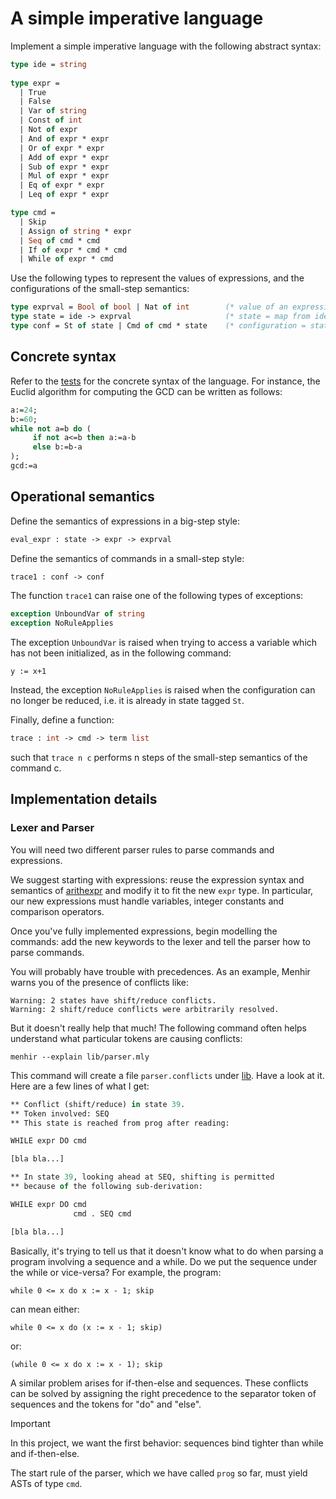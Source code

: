 # A simple imperative language

Implement a simple imperative language with the following abstract syntax:
```ocaml
type ide = string
  
type expr =
  | True
  | False
  | Var of string
  | Const of int     
  | Not of expr
  | And of expr * expr
  | Or of expr * expr
  | Add of expr * expr
  | Sub of expr * expr
  | Mul of expr * expr
  | Eq of expr * expr
  | Leq of expr * expr

type cmd =
  | Skip
  | Assign of string * expr
  | Seq of cmd * cmd
  | If of expr * cmd * cmd
  | While of expr * cmd
```

Use the following types to represent the values of expressions,
and the configurations of the small-step semantics:
```ocaml
type exprval = Bool of bool | Nat of int        (* value of an expression *)
type state = ide -> exprval                     (* state = map from identifiers to expression values *)
type conf = St of state | Cmd of cmd * state    (* configuration = state | (command,state) *)
```

## Concrete syntax

Refer to the [tests](test/while.ml) for the concrete syntax of the language. 
For instance, the Euclid algorithm for computing the GCD can be written as follows:
```pascal
a:=24;
b:=60;
while not a=b do (
     if not a<=b then a:=a-b
     else b:=b-a
);
gcd:=a
```
              
## Operational semantics

Define the semantics of expressions in a big-step style:
```ocaml
eval_expr : state -> expr -> exprval
```

Define the semantics of commands in a small-step style:
```ocaml
trace1 : conf -> conf
```

The function `trace1` can raise one of the following types of exceptions:
```ocaml
exception UnboundVar of string
exception NoRuleApplies
```
The exception `UnboundVar` is raised when trying to access a variable
which has not been initialized, as in the following command:
```
y := x+1
```
Instead, the exception `NoRuleApplies` is raised when the configuration
can no longer be reduced, i.e. it is already in state tagged `St`.

Finally, define a function:
```ocaml
trace : int -> cmd -> term list
```
such that `trace n c` performs n steps of the small-step semantics
of the command c.

## Implementation details

### Lexer and Parser

You will need two different parser rules to parse commands and expressions.

We suggest starting with expressions: reuse the expression syntax and semantics of [arithexpr](../../expr/arithexpr/README.md) and modify it to fit the new `expr` type. In particular, our new expressions must handle variables, integer constants and comparison operators.

Once you've fully implemented expressions, begin modelling the commands: add the new keywords to the lexer and tell the parser how to parse commands.

You will probably have trouble with precedences.
As an example, Menhir warns you of the presence of conflicts like:
```
Warning: 2 states have shift/reduce conflicts.
Warning: 2 shift/reduce conflicts were arbitrarily resolved.
```
But it doesn't really help that much!
The following command often helps understand what particular tokens are causing conflicts:
```
menhir --explain lib/parser.mly
```
This command will create a file `parser.conflicts` under [lib](lib/). Have a look at it. Here are a few lines of what I get:
```ocaml
** Conflict (shift/reduce) in state 39.
** Token involved: SEQ
** This state is reached from prog after reading:

WHILE expr DO cmd

[bla bla...]

** In state 39, looking ahead at SEQ, shifting is permitted
** because of the following sub-derivation:

WHILE expr DO cmd 
              cmd . SEQ cmd

[bla bla...]
```
Basically, it's trying to tell us that it doesn't know what to do when parsing a program involving a sequence and a while. Do we put the sequence under the while or vice-versa? For example, the program:
```
while 0 <= x do x := x - 1; skip
```
can mean either:
```
while 0 <= x do (x := x - 1; skip)
```
or:
```
(while 0 <= x do x := x - 1); skip
```

A similar problem arises for if-then-else and sequences.
These conflicts can be solved by assigning the right precedence to the separator token of sequences and the tokens for "do" and "else".

> [!IMPORTANT]
> In this project, we want the first behavior: sequences bind tighter than while and if-then-else.

The start rule of the parser, which we have called `prog` so far, must yield ASTs of type `cmd`.